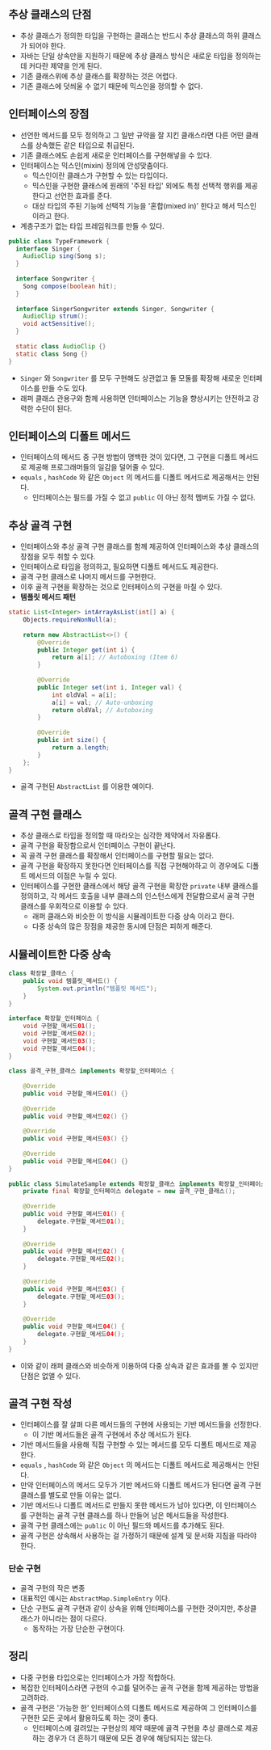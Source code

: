 ## 추상 클래스의 단점
- 추상 클래스가 정의한 타입을 구현하는 클래스는 반드시 추상 클래스의 하위 클래스가 되어야 한다.
- 자바는 단일 상속만을 지원하기 때문에 추상 클래스 방식은 새로운 타입을 정의하는 데 커다란 제약을 안게 된다.
- 기존 클래스위에 추상 클래스를 확장하는 것은 어렵다.
- 기존 클래스에 덧씌울 수 없기 때문에 믹스인을 정의할 수 없다.

## 인터페이스의 장점
- 선언한 메서드를 모두 정의하고 그 일반 규약을 잘 지킨 클래스라면 다른 어떤 클래스를 상속했든 같은 타입으로 취급된다.
- 기존 클래스에도 손쉽게 새로운 인터페이스를 구현해넣을 수 있다.
- 인터페이스는 믹스인(mixin) 정의에 안성맞춤이다.
	- 믹스인이란 클래스가 구현할 수 있는 타입이다.
	- 믹스인을 구현한 클래스에 원래의 '주된 타입' 외에도 특정 선택적 행위를 제공한다고 선언한 효과를 준다.
	- 대상 타입의 주된 기능에 선택적 기능을 '혼합(mixed in)' 한다고 해서 믹스인 이라고 한다.
- 계층구조가 없는 타입 프레임워크를 만들 수 있다.
```java
public class TypeFramework {  
  interface Singer {  
    AudioClip sing(Song s);  
  }  
  
  interface Songwriter {  
    Song compose(boolean hit);  
  }  
  
  interface SingerSongwriter extends Singer, Songwriter {  
    AudioClip strum();  
    void actSensitive();  
  }  
  
  static class AudioClip {}  
  static class Song {}  
}
```
- `Singer` 와 `Songwriter` 를 모두 구현해도 상관없고 둘 모둘를 확장해 새로운 인터페이스를 만들 수도 있다.
- 래퍼 클래스 관용구와 함께 사용하면 인터페이스는 기능을 향상시키는 안전하고 강력한 수단이 된다.

## 인터페이스의 디폴트 메서드
- 인터페이스의 메서드 중 구현 방법이 명백한 것이 있다면, 그 구현을 디폴트 메서드로 제공해 프로그래머들의 일감을 덜어줄 수 있다.
- `equals` , `hashCode` 와 같은 `Object` 의 메서드를 디폴트 메서드로 제공해서는 안된다.
	- 인터페이스는 필드를 가질 수 없고 `public` 이 아닌 정적 멤버도 가질 수 없다.

## 추상 골격 구현
- 인터페이스와 추상 골격 구현 클래스를 함께 제공하여 인터페이스와 추상 클래스의 장점을 모두 취할 수 있다.
- 인터페이스로 타입을 정의하고, 필요하면 디폴트 메서드도 제공한다.
- 골격 구현 클래스로 나머지 메서드를 구현한다.
- 이후 골격 구현을 확장하는 것으로 인터페이스의 구현을 마칠 수 있다.
- **템플릿 메서드 패턴**
```java
static List<Integer> intArrayAsList(int[] a) {  
    Objects.requireNonNull(a);  
  
    return new AbstractList<>() {  
        @Override  
        public Integer get(int i) {  
            return a[i]; // Autoboxing (Item 6)  
        }  
  
        @Override  
        public Integer set(int i, Integer val) {  
            int oldVal = a[i];  
            a[i] = val; // Auto-unboxing  
            return oldVal; // Autoboxing  
        }  
  
        @Override  
        public int size() {  
            return a.length;  
        }  
    };  
}
```
- 골격 구현된 `AbstractList` 를 이용한 예이다.

## 골격 구현 클래스
- 추상 클래스로 타입을 정의할 때 따라오는 심각한 제약에서 자유롭다.
- 골격 구현을 확장함으로서 인터페이스 구현이 끝난다.
- 꼭 골격 구현 클래스를 확장해서 인터페이스를 구현할 필요는 없다.
- 골격 구현을 확장하지 못한다면 인터페이스를 직접 구현해야하고 이 경우에도 디폴트 메서드의 이점은 누릴 수 있다.
- 인터페이스를 구현한 클래스에서 해당 골격 구현을 확장한 `private` 내부 클래스를 정의하고, 각 메서드 호출을 내부 클래스의 인스턴스에게 전달함으로서 골격 구현 클래스를 우회적으로 이용할 수 있다.
	- 래퍼 클래스와 비슷한 이 방식을 시뮬레이트한 다중 상속 이라고 한다.
	- 다중 상속의 많은 장점을 제공한 동시에 단점은 피하게 해준다.

## 시뮬레이트한 다중 상속
```java
class 확장할_클래스 {  
    public void 템플릿_메서드() {  
        System.out.println("템플릿 메서드");  
    }  
}  
  
interface 확장할_인터페이스 {  
    void 구현할_메서드01();  
    void 구현할_메서드02();  
    void 구현할_메서드03();  
    void 구현할_메서드04();  
}  
  
class 골격_구현_클래스 implements 확장할_인터페이스 {  
  
    @Override  
    public void 구현할_메서드01() {}  
  
    @Override  
    public void 구현할_메서드02() {}  
  
    @Override  
    public void 구현할_메서드03() {}  
  
    @Override  
    public void 구현할_메서드04() {}  
}  
  
public class SimulateSample extends 확장할_클래스 implements 확장할_인터페이스 {  
    private final 확장할_인터페이스 delegate = new 골격_구현_클래스();  
  
    @Override  
    public void 구현할_메서드01() {  
        delegate.구현할_메서드01();  
    }  
  
    @Override  
    public void 구현할_메서드02() {  
        delegate.구현할_메서드02();  
    }  
  
    @Override  
    public void 구현할_메서드03() {  
        delegate.구현할_메서드03();  
    }  
  
    @Override  
    public void 구현할_메서드04() {  
        delegate.구현할_메서드04();  
    }  
}
```
- 이와 같이 래퍼 클래스와 비슷하게 이용하여 다중 상속과 같은 효과를 볼 수 있지만 단점은 없앨 수 있다.

## 골격 구현 작성
- 인터페이스를 잘 살펴 다른 메서드들의 구현에 사용되는 기반 메서드들을 선정한다.
	- 이 기반 메서드들은 골격 구현에서 추상 메서드가 된다.
- 기반 메서드들을 사용해 직접 구현할 수 있는 메서드를 모두 디폴트 메서드로 제공한다.
- `equals` , `hashCode` 와 같은 `Object` 의 메서드는 디폴트 메서드로 제공해서는 안된다.
- 만약 인터페이스의 메서드 모두가 기반 메서드와 디폴트 메서드가 된다면 골격 구현 클래스를 별도로 만들 이유는 없다.
- 기반 메서드나 디폴트 메서드로 만들지 못한 메서드가 남아 있다면, 이 인터페이스를 구현하는 골격 구현 클래스를 하나 만들어 남은 메서드들을 작성한다.
- 골격 구현 클래스에는 `public` 이 아닌 필드와 메서드를 추가해도 된다.
- 골격 구현은 상속해서 사용하는 걸 가정하기 때문에 설계 및 문서화 지침을 따라야 한다.

### 단순 구현
- 골격 구현의 작은 변종
- 대표적인 예시는 `AbstractMap.SimpleEntry` 이다.
- 단순 구현도 골격 구현과 같이 상속을 위해 인터페이스를 구현한 것이지만, 추상클래스가 아니라는 점이 다르다.
	- 동작하는 가장 단순한 구현이다.

## 정리
- 다중 구현용 타입으로는 인터페이스가 가장 적합하다.
- 복잡한 인터페이스라면 구현의 수고를 덜어주는 골격 구현을 함께 제공하는 방법을 고려하라.
- 골격 구현은 '가능한 한' 인터페이스의 디폴트 메서드로 제공하여 그 인터페이스를 구현한 모든 곳에서 활용하도록 하는 것이 좋다.
	- 인터페이스에 걸려있는 구현상의 제약 때문에 골격 구현을 추상 클래스로 제공하는 경우가 더 흔하기 때문에 모든 경우에 해당되지는 않는다.